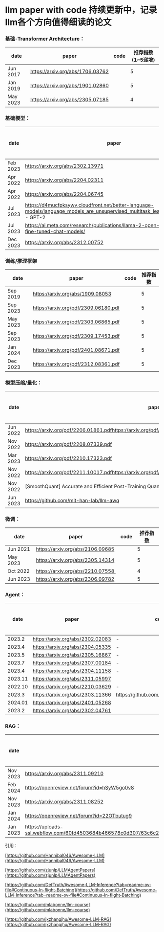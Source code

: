 # llm paper with code 持续更新中，记录llm各个方向值得细读的论文

### 基础-Transformer Architecture：

| date | paper | code | 推荐指数(1~5递增) |
| --- | --- | --- | --- |
| Jun 2017 | https://arxiv.org/abs/1706.03762 |  | 5 |
| Jan 2019 | https://arxiv.org/abs/1901.02860 |  | 5 |
| May 2023 | https://arxiv.org/abs/2305.07185 |  | 4 |

### 基础模型：

| date | paper | code | 推荐指数 |
| --- | --- | --- | --- |
| Feb 2023 | https://arxiv.org/abs/2302.13971 |  | 5 |
| Apr 2022 | https://arxiv.org/abs/2204.02311 |  | 4 |
| Apr 2022 | https://arxiv.org/abs/2204.06745 |  | 4 |
| Jul 2023 | https://d4mucfpksywv.cloudfront.net/better-language-models/language_models_are_unsupervised_multitask_learners.pdf (OpenAI) - GPT-2 |  | 5 |
| Jul 2023 | https://ai.meta.com/research/publications/llama-2-open-foundation-and-fine-tuned-chat-models/ |  | 5 |
| Dec 2023 | https://arxiv.org/abs/2312.00752 |  | 5 |

### 训练/推理框架

| date | paper | code | 推荐指数 |
| --- | --- | --- | --- |
| Sep 2019 | https://arxiv.org/abs/1909.08053 |  | 5 |
| Sep 2023 | https://arxiv.org/pdf/2309.06180.pdf |  | 5 |
| May 2023 | https://arxiv.org/pdf/2303.06865.pdf |  | 5 |
| Sep 2023 | https://arxiv.org/pdf/2309.17453.pdf |  | 5 |
| Jan 2024 | https://arxiv.org/pdf/2401.08671.pdf |  | 5 |
| Dec 2023 | https://arxiv.org/pdf/2312.08361.pdf |  | 5 |

### 模型压缩/量化：

| date | paper | code | 推荐指数 |
| --- | --- | --- | --- |
| Jun 2022 | https://arxiv.org/pdf/2206.01861.pdfhttps://arxiv.org/pdf/2206.01861.pdfhttps://arxiv.org/pdf/2206.01861.pdf |  | 5 |
| Nov 2022 | https://arxiv.org/pdf/2208.07339.pdf |  | 5 |
| Mar 2023 | https://arxiv.org/pdf/2210.17323.pdf |  | 5 |
| Nov 2022 | https://arxiv.org/pdf/2211.10017.pdfhttps://arxiv.org/pdf/2211.10017.pdfhttps://arxiv.org/pdf/2211.10017.pdf |  | 5 |
| Nov 2022 | [SmoothQuant] Accurate and Efficient Post-Training Quantization for Large Language Models |  | 4 |
| Jun 2023 | https://github.com/mit-han-lab/llm-awq |  | 5 |

### 微调：

| date | paper | code | 推荐指数 |
| --- | --- | --- | --- |
| Jun 2021 | https://arxiv.org/abs/2106.09685 |  | 5 |
| May 2023 | https://arxiv.org/abs/2305.14314 |  | 5 |
| Oct 2022 | https://arxiv.org/abs/2210.07558  |  | 4 |
| Jun 2023 | https://arxiv.org/abs/2306.09782 |  | 5 |

### Agent：

| date | paper | code | 推荐指数 |
| --- | --- | --- | --- |
| 2023.2 | https://arxiv.org/abs/2302.02083 | - | 4 |
| 2023.4 | https://arxiv.org/abs/2304.05335 | - | 5 |
| 2023.5 | https://arxiv.org/abs/2305.16867 | - | 4 |
| 2023.7 | https://arxiv.org/abs/2307.00184 | - | 4 |
| 2023.4 | https://arxiv.org/abs/2304.11158 | - | 4 |
| 2023.11 | https://arxiv.org/abs/2311.05997 |  | 5 |
| 2022.10 | https://arxiv.org/abs/2210.03629 | - | 5 |
| 2023.3 | https://arxiv.org/abs/2303.11366 | https://github.com/noahshinn/reflexion | 5 |
| 2024.01 | https://arxiv.org/abs/2401.05268 |  | 5 |
| 2023.2 | https://arxiv.org/abs/2302.04761 |  | 5 |

### RAG：

| date | paper | code | 推荐指数 |
| --- | --- | --- | --- |
| Nov 2023 | https://arxiv.org/abs/2311.09210 | - | 5 |
| Feb 2024 | https://openreview.net/forum?id=hSyW5go0v8 | - | 5 |
| Nov 2023 | https://arxiv.org/abs/2311.08252 |  | 5 |
|  Jan 2024 | https://openreview.net/forum?id=22OTbutug9 | - | 4 |
| Jan 2023 | https://uploads-ssl.webflow.com/60fd4503684b466578c0d307/63c6c20dec4479564db21819_NEW_In_Context_Retrieval_Augmented_Language_Models.pdf |  | 4 |

引用：

[https://github.com/Hannibal046/Awesome-LLM](https://github.com/Hannibal046/Awesome-LLM)

[https://github.com/zjunlp/LLMAgentPapers](https://github.com/zjunlp/LLMAgentPapers)

[https://github.com/DefTruth/Awesome-LLM-Inference?tab=readme-ov-file#Continuous-In-flight-Batching](https://github.com/DefTruth/Awesome-LLM-Inference?tab=readme-ov-file#Continuous-In-flight-Batching)

[https://github.com/mlabonne/llm-course](https://github.com/mlabonne/llm-course)

[https://github.com/jxzhangjhu/Awesome-LLM-RAG](https://github.com/jxzhangjhu/Awesome-LLM-RAG)
